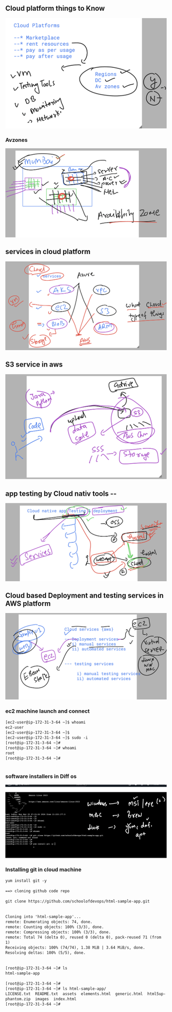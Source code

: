 ## Cloud platform things to Know 

<img src="cl1.png">

### Avzones 

<img src="avz.png">

## services in cloud platform 

<img src="cl2.png">

## S3 service in aws 

<img src="s3.png">

## app testing by Cloud nativ tools -- 

<img src="tools.png">

## Cloud based Deployment and testing services in AWS platform 

<img src="tt11.png">

### ec2 machine launch and connect 

```
[ec2-user@ip-172-31-3-64 ~]$ whoami
ec2-user
[ec2-user@ip-172-31-3-64 ~]$ 
[ec2-user@ip-172-31-3-64 ~]$ sudo -i
[root@ip-172-31-3-64 ~]# 
[root@ip-172-31-3-64 ~]# whoami
root
[root@ip-172-31-3-64 ~]# 


```

### software installers in Diff os

<img src="inst.png">


### Installing git in cloud machine 

```
yum install git -y 

==> cloning github code repo 

git clone https://github.com/schoolofdevops/html-sample-app.git 


Cloning into 'html-sample-app'...
remote: Enumerating objects: 74, done.
remote: Counting objects: 100% (3/3), done.
remote: Compressing objects: 100% (3/3), done.
remote: Total 74 (delta 0), reused 0 (delta 0), pack-reused 71 (from 1)
Receiving objects: 100% (74/74), 1.38 MiB | 3.64 MiB/s, done.
Resolving deltas: 100% (5/5), done.


[root@ip-172-31-3-64 ~]# ls
html-sample-app

[root@ip-172-31-3-64 ~]# 
[root@ip-172-31-3-64 ~]# ls html-sample-app/
LICENSE.txt  README.txt  assets  elements.html  generic.html  html5up-phantom.zip  images  index.html
[root@ip-172-31-3-64 ~]# 





```